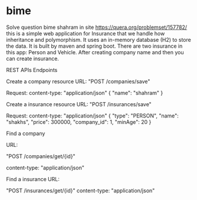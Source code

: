 # bime
Solve question bime shahram in site https://quera.org/problemset/157782/
this is a simple web application for Insurance that we handle how inheritance and polymorphism. It uses an in-memory database (H2) to store the data.
It is built by maven and spring boot.
There are two insurance in this app: Person and Vehicle.
After creating company name and then you can create insurance.

REST APIs Endpoints

Create a company resource
URL:
"POST /companies/save"

Request: 
content-type: "application/json"
{
  "name": "shahram"
}

Create a insurance resource
URL:
"POST /insurances/save"

Request:
content-type: "application/json"
{
  "type": "PERSON",
  "name": "shakhs",
  "price": 300000,
  "company_id": 1,
  "minAge": 20
}

Find a company

URL:

"POST /companies/get/{id}"

content-type: "application/json"

Find a insurance
URL:

"POST /insurances/get/{id}"
content-type: "application/json"
